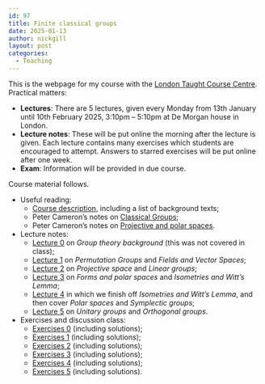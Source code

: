 ```yaml
---
id: 97
title: Finite classical groups
date: 2025-01-13
author: nickgill
layout: post
categories:
  - Teaching
---
```

This is the webpage for my course with the [London Taught Course Centre](http://www.ltcc.ac.uk). Practical matters:

  * **Lectures**: There are 5 lectures, given every Monday from 13th January until 10th February 2025, 3:10pm &#8211; 5:10pm at De Morgan house in London. 
  * **Lecture notes**: These will be put online the morning after the lecture is given. Each lecture contains many exercises which students are encouraged to attempt. Answers to starred exercises will be put online after one week. 
  * **Exam**: Information will be provided in due course.

Course material follows.
                
  * Useful reading: 
      * [Course description](https://www.ltcc.ac.uk/media/london-taught-course-centre/An-introduction-to-the-Finite-Classical-Groups-abstract.pdf), including a list of background texts; 
      * Peter Cameron&#8217;s notes on [Classical Groups](http://www.maths.qmul.ac.uk/~pjc/class_gps/);
      * Peter Cameron&#8217;s notes on [Projective and polar spaces](http://www.maths.qmul.ac.uk/~pjc/pps/).
  * Lecture notes: 
      * [Lecture 0]() on _Group theory background_ (this was not covered in class); 
      * [Lecture 1]() on _Permutation Groups_ and _Fields and Vector Spaces_; 
      * [Lecture 2]() on _Projective space_ and _Linear groups_; 
      * [Lecture 3]() on _Forms and polar spaces_ and _Isometries and Witt&#8217;s Lemma_; 
      * [Lecture 4]() in which we finish off _Isometries and Witt&#8217;s Lemma_, and then cover _Polar spaces_ and _Symplectic groups_; 
      * [Lecture 5]() on _Unitary groups_ and _Orthogonal groups_. 
  * Exercises and discussion class: 
      * [Exercises 0]() (including solutions); 
      * [Exercises 1]() (including solutions); 
      * [Exercises 2]() (including solutions); 
      * [Exercises 3]() (including solutions); 
      * [Exercises 4]() (including solutions); 
      * [Exercises 5]() (including solutions).
